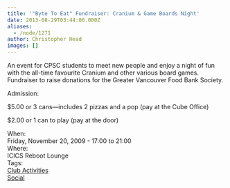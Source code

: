 ```yaml
---
title: '"Byte To Eat" Fundraiser: Cranium & Game Boards Night'
date: 2013-08-29T03:44:00.000Z
aliases:
  - /node/1271
author: Christopher Head
images: []
---
```


<div class="field field-name-body field-type-text-with-summary field-label-hidden"><div class="field-items"><div class="field-item even"><p>An event for CPSC students to meet new people and enjoy a night of fun with the all-time favourite Cranium and other various board games. Fundraiser to raise donations for the Greater Vancouver Food Bank Society.</p>
<p>Admission:</p>
<p>$5.00 or 3 cans&#x2014;includes 2 pizzas and a pop (pay at the Cube Office)</p>
<p>$2.00 or 1 can to play (pay at the door)</p>
</div></div></div><div class="field field-name-field-dates field-type-datetime field-label-above"><div class="field-label">When:&#xA0;</div><div class="field-items"><div class="field-item even"><span class="date-display-single">Friday, November 20, 2009 - <span class="date-display-range"><span class="date-display-start">17:00</span> to <span class="date-display-end">21:00</span></span></span></div></div></div><div class="field field-name-field-location field-type-text field-label-above"><div class="field-label">Where:&#xA0;</div><div class="field-items"><div class="field-item even">ICICS Reboot Lounge</div></div></div>    <footer>
    <div class="field field-name-field-tags field-type-taxonomy-term-reference field-label-above"><div class="field-label">Tags:&#xA0;</div><div class="field-items"><div class="field-item even"><a href="/club">Club Activities</a></div><div class="field-item odd"><a href="/social">Social</a></div></div></div>      </footer>
